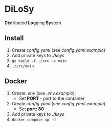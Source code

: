 # DiLoSy
**Di**stributed **Lo**gging **Sy**stem

## Install
1. Create _config.yaml_ (see _config.yaml.example_)
2. Add private keys to _./keys_
3. `go build -C ./src -o main`
4. `./src/main`

## Docker
1. Create _.env_ (see _.env.example_):
    - Set **PORT** - port to the container
2. Create _config.yaml_ (see _config.yaml.example_)
    - Set **port: 80**
3. Add private keys to _./keys_
4. `docker compose up -d`
